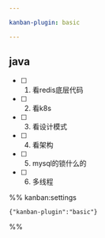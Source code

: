 ```yaml
---

kanban-plugin: basic

---
```


## java

- [ ] 1. 看redis底层代码
- [ ] 2. 看k8s
- [ ] 3. 看设计模式
- [ ] 4. 看架构
- [ ] 5. mysql的锁什么的
- [ ] 6. 多线程




%% kanban:settings
```
{"kanban-plugin":"basic"}
```
%%